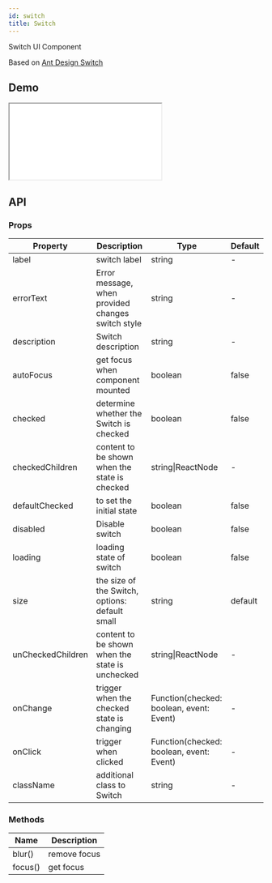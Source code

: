 ```yaml
---
id: switch
title: Switch
---
```


Switch UI Component

Based on [Ant Design Switch](https://ant.design/components/switch/)

## Demo

<iframe src="/storybook-static/iframe.html?id=components-switch--default"></iframe>

## API

### Props

| Property | Description | Type | Default |
| --- | --- | --- | --- |
| label | switch label | string | -
| errorText | Error message, when provided changes switch style | string | -
| description | Switch description | string | -
| autoFocus | get focus when component mounted | boolean | false
| checked | determine whether the Switch is checked | boolean | false	
| checkedChildren | content to be shown when the state is checked | string&#124;ReactNode | -
| defaultChecked | to set the initial state | boolean | false	
| disabled | Disable switch | boolean | false	
| loading | loading state of switch | boolean | false	
| size | the size of the Switch, options: default small | string | default	
| unCheckedChildren | content to be shown when the state is unchecked | string&#124;ReactNode | -		
| onChange | trigger when the checked state is changing | Function(checked: boolean, event: Event) | -		
| onClick | trigger when clicked | Function(checked: boolean, event: Event) | -
| className | additional class to Switch | string | -

### Methods

| Name | Description |
| --- | --- |
| blur() | remove focus
| focus() | get focus
